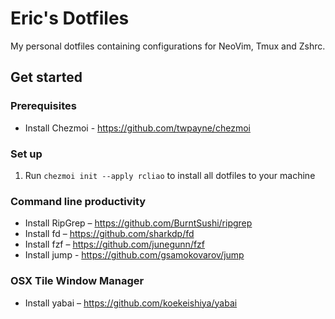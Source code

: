 # Eric's Dotfiles

My personal dotfiles containing configurations for NeoVim, Tmux and Zshrc.

## Get started

### Prerequisites

* Install Chezmoi - https://github.com/twpayne/chezmoi

### Set up

1. Run `chezmoi init --apply rcliao` to install all dotfiles to your machine

### Command line productivity

* Install RipGrep – https://github.com/BurntSushi/ripgrep
* Install fd – https://github.com/sharkdp/fd
* Install fzf – https://github.com/junegunn/fzf
* Install jump - https://github.com/gsamokovarov/jump

### OSX Tile Window Manager

* Install yabai – https://github.com/koekeishiya/yabai
